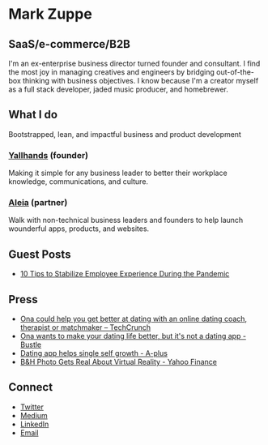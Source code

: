 # Mark Zuppe
## SaaS/e-commerce/B2B 

I'm an ex-enterprise business director turned founder and consultant. I find the most joy in managing creatives and engineers by bridging out-of-the-box thinking with business objectives. I know because I'm a creator myself as a full stack developer, jaded music producer, and homebrewer. 

## What I do
Bootstrapped, lean, and impactful business and product development

### [Yallhands](https://yallhands.com) (founder)
Making it simple for any business leader to better their workplace knowledge, communications, and culture.

### [Aleia](https://www.aleia.io/) (partner)
Walk with non-technical business leaders and founders to help launch wounderful apps, products, and websites.

## Guest Posts
* [10 Tips to Stabilize Employee Experience During the Pandemic](https://talentculture.com/stabilize-employee-experience/)

## Press
* [Ona could help you get better at dating with an online dating coach, therapist or matchmaker – TechCrunch](https://techcrunch.com/2017/02/07/ona-launch/)
* [Ona wants to make your dating life better, but it's not a dating app - Bustle](https://www.bustle.com/p/new-app-ona-wants-to-make-your-dating-life-better-but-its-not-a-dating-app-36054)
* [Dating app helps single self growth - A-plus](https://articles.aplus.com/a/ona-dating-app-helps-singles-self-growth)
* [B&H Photo Gets Real About Virtual Reality - Yahoo Finance](https://finance.yahoo.com/news/b-h-photo-gets-real-090700490.html)

## Connect
* [Twitter](https://twitter.com/mjzuppe)
* [Medium](https://medium.com/@mjzuppe)
* [LinkedIn](https://www.linkedin.com/in/mark-zuppe)
* [Email](mailto:markzuppe=at=outlook.com)

